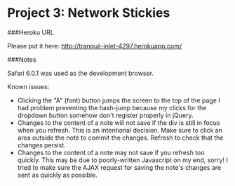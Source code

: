 Project 3: Network Stickies
==================================

###Heroku URL

Please put it here: http://tranquil-inlet-4297.herokuapp.com/ 

###Notes

Safari 6.0.1 was used as the development browser.

Known issues:
- Clicking the "A" (font) button jumps the screen to the top of the page
  I had problem preventing the hash-jump because my clicks for the dropdown button somehow don't register properly in jQuery.
- Changes to the content of a note will not save if the div is still in focus when you refresh.
  This is an intentional decision. Make sure to click an area outside the note to commit the changes. Refresh to check that the changes persist.
- Changes to the content of a note may not save if you refresh too quickly.
  This may be due to poorly-written Javascript on my end, sorry! I tried to make sure the AJAX request for saving the note's changes are sent as quickly as possible.